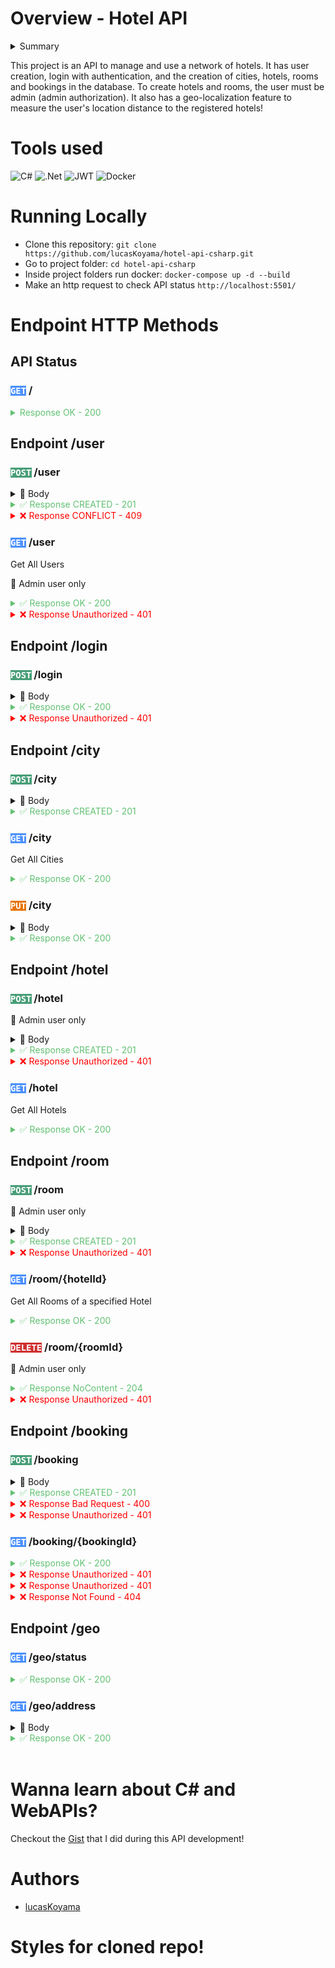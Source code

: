 # Overview - Hotel API

<details>
  <summary>Summary</summary>

  1. [Tools used](https://github.com/lucasKoyama/hotel-api-csharp/tree/main?tab=readme-ov-file#tools-used)
  2. [Running Locally](https://github.com/lucasKoyama/hotel-api-csharp/tree/main?tab=readme-ov-file#running-locally)
  3. [Endpoint HTTP Methods](https://github.com/lucasKoyama/hotel-api-csharp/tree/main?tab=readme-ov-file#endpoint-http-methods)<br/>
    3.1 [API Status - endpoint /](https://github.com/lucasKoyama/hotel-api-csharp/tree/main?tab=readme-ov-file#api-status)<br/>
    3.2 [Endpoint /user](https://github.com/lucasKoyama/hotel-api-csharp/tree/main?tab=readme-ov-file#endpoint-user)<br/>
    3.3 [Endpoint /login](https://github.com/lucasKoyama/hotel-api-csharp/tree/main?tab=readme-ov-file#endpoint-login)<br/>
    3.4 [Endpoint /city](https://github.com/lucasKoyama/hotel-api-csharp/tree/main?tab=readme-ov-file#endpoint-city)<br/>
    3.5 [Endpoint /hotel](https://github.com/lucasKoyama/hotel-api-csharp/tree/main?tab=readme-ov-file#endpoint-hotel)<br/>
    3.6 [Endpoint /room](https://github.com/lucasKoyama/hotel-api-csharp/tree/main?tab=readme-ov-file#endpoint-room)<br/>
    3.7 [Endpoint /booking](https://github.com/lucasKoyama/hotel-api-csharp/tree/main?tab=readme-ov-file#endpoint-booking)<br/>
    3.8 [Endpoint /geo](https://github.com/lucasKoyama/hotel-api-csharp/tree/main?tab=readme-ov-file#endpoint-geo)<br/>
  4. [Wanna learn about C# and WebAPIs?](https://github.com/lucasKoyama/hotel-api-csharp/tree/main?tab=readme-ov-file#wanna-learn-about-c-and-webapis)
  5. [Authors](https://github.com/lucasKoyama/hotel-api-csharp/tree/main?tab=readme-ov-file#authors)
  6. [Styles for cloned repo!](https://github.com/lucasKoyama/hotel-api-csharp/tree/main?tab=readme-ov-file#styles-for-cloned-repo)
</details>

This project is an API to manage and use a network of hotels. It has user creation, login with authentication, and the creation of cities, hotels, rooms and bookings in the database. To create hotels and rooms, the user must be admin (admin authorization). It also has a geo-localization feature to measure the user's location distance to the registered hotels!

# Tools used
![C#](https://img.shields.io/badge/c%23-%23239120.svg?style=for-the-badge&logo=csharp&logoColor=white)
![.Net](https://img.shields.io/badge/.NET-5C2D91?style=for-the-badge&logo=.net&logoColor=white)
![JWT](https://img.shields.io/badge/JWT-black?style=for-the-badge&logo=JSON%20web%20tokens)
![Docker](https://img.shields.io/badge/docker-%230db7ed.svg?style=for-the-badge&logo=docker&logoColor=white)

# Running Locally
- Clone this repository: `git clone https://github.com/lucasKoyama/hotel-api-csharp.git`
- Go to project folder: `cd hotel-api-csharp`
- Inside project folders run docker: `docker-compose up -d --build`
- Make an http request to check API status `http://localhost:5501/`

# Endpoint HTTP Methods

## API Status

### <code class="get">GET</code> /
<details>
  <summary class="ok">Response OK - 200</summary>

```json
{ "message": "online" }
```
</details>

## Endpoint /user

### <code class="post">POST</code> /user
<details>
  <summary>📃 Body</summary>

```json
{
  "Name":"John Doe",
  "Email": "Johndoe@gmail.com",
  "Password": "123456"
}
```
</details>

<details>
  <summary class="created">✅ Response CREATED - 201</summary>

```json
{
  "UserId": 1,
  "Name":"John Doe",
  "Email": "Johndoe@gmail.com",
  "UserType": "client"
}
```
</details>

<details>
  <summary class="conflict">❌ Response CONFLICT - 409</summary>

```json
{
  "message": "User email already exists"
}
```
</details>

### <code class="get">GET</code> /user
Get All Users
<p>🔐 Admin user only<p>
<details>
  <summary class="ok">✅ Response OK - 200</summary>

```json
[
  {
    "UserId": 1,
    "Name":"John Doe",
    "Email": "Johndoe@gmail.com",
    "UserType": "client"
  },
  /*Other users...*/
]
```
</details>

<details>
  <summary class="badrequest">❌ Response Unauthorized - 401</summary>
When there is no admin user
</details>

## Endpoint /login

### <code class="post">POST</code> /login
<details>
  <summary>📃 Body</summary>

```json
{
  "Email": "Johndoe@gmail.com",
  "Password": "123456"
}
```
</details>

<details>
  <summary class="ok">✅ Response OK - 200</summary>

```json
{
  "token": "eyJhbGciOiJIUzI1NiIsInR5cCI6IkpXVCJ9.eyJyb2xlIjoiYWRtaW4iLCJlbWFpbCI6ImRhbmlsby5zaWx2YUBiZXRyeWJlLmNvbSIsIm5iZiI6MTY4ODQxMTIxMiwiZXhwIjoxNjg4NDk3NjEyLCJpYXQiOjE2ODg0MTEyMTJ9.q1cNj2_xspeQC6Uz1maV79P95hVtWH4Z7auZgOen-Qo",
}
```
</details>

<details>
  <summary class="badrequest">❌ Response Unauthorized - 401</summary>
Incorrect email or password

```json
{
  "message": "Incorrect e-mail or password"
}
```
</details>


## Endpoint /city

### <code class="post">POST</code> /city
<details>
  <summary>📃 Body</summary>

```json
{
  "Name": "São Paulo",
  "State": "SP"
}
```
</details>

<details>
  <summary class="created">✅ Response CREATED - 201</summary>

```json
{
  "CityId": 1,
  "Name": "São Paulo",
  "State": "SP"
}
```
</details>

### <code class="get">GET</code> /city
Get All Cities
<details>
  <summary class="ok">✅ Response OK - 200</summary>

```json
[
  {
    "CityId": 1,
    "Name": "São Paulo",
    "State": "SP"
  },
  /*Other cities...*/
]
```
</details>

### <code class="put">PUT</code> /city
<details>
  <summary>📃 Body</summary>

```json
{
  "CityId": 1,
  "Name": "Rio de Janeiro",
  "State": "RJ"
}
```
</details>

<details>
  <summary class="ok">✅ Response OK - 200</summary>

```json
{
  "CityId": 1,
  "Name": "Rio de Janeiro",
  "State": "RJ"
}
```
</details>

## Endpoint /hotel

### <code class="post">POST</code> /hotel
<p>🔐 Admin user only<p>
<details>
  <summary>📃 Body</summary>

```json
{
  "Name": "Trybe Hotel SP",
  "Address": "Avenida Paulista, 1400",
  "CityId": 1,
}
```
</details>

<details>
  <summary class="created">✅ Response CREATED - 201</summary>

```json
{
  "HotelId": 1,
  "Name": "Trybe Hotel SP",
  "Address": "Avenida Paulista, 1400",
  "CityId": 1,
  "CityName": "São Paulo",
  "State": "SP"
}
```
</details>

<details>
  <summary class="badrequest">❌ Response Unauthorized - 401</summary>
When there is no admin user
</details>

### <code class="get">GET</code> /hotel
Get All Hotels
<details>
  <summary class="ok">✅ Response OK - 200</summary>

```json
[
  {
    "HotelId": 1,
    "Name": "Trybe Hotel SP",
    "Address": "Avenida Paulista, 1400",
    "CityId": 1,
    "CityName": "São Paulo",
    "State": "SP"
  },
  /*Other hotels...*/
]
```
</details>

## Endpoint /room

### <code class="post">POST</code> /room
<p>🔐 Admin user only<p>

<details>
  <summary>📃 Body</summary>

```json
{
  "Name":"Suite básica",
  "Capacity":2,
  "Image":"image suite",
  "HotelId": 1
}
```
</details>

<details>
  <summary class="created">✅ Response CREATED - 201</summary>

```json
{
  "RoomId": 1,
  "Name": "Suite básica",
  "Capacity": 2,
  "Image": "image suite",
  "Hotel": {
    "HotelId": 1,
    "Name": "Trybe Hotel SP",
    "Address": "Avenida Paulista, 1400",
    "CityId": 1,
    "CityName": "São Paulo",
    "State": "SP"
  }
}
```
</details>

<details>
  <summary class="badrequest">❌ Response Unauthorized - 401</summary>
When there is no admin user
</details>

### <code class="get">GET</code> /room/{hotelId}
Get All Rooms of a specified Hotel
<details>
  <summary class="ok">✅ Response OK - 200</summary>

```json
[
  {
    "RoomId": 1,
    "Name": "Suite básica",
    "Capacity": 2,
    "Image": "image suite",
    "Hotel": {
      "hotelId": 1,
      "Name": "Trybe Hotel SP",
      "Address": "Avenida Paulista, 1400",
      "CityId": 1,
      "CityName": "São Paulo",
      "State": "SP"
    }
  }
  /*Other rooms...*/
]
```
</details>

### <code class="delete">DELETE</code> /room/{roomId}
<p>🔐 Admin user only<p>

<details>
  <summary class="no-content">✅ Response NoContent - 204</summary>
</details>

<details>
  <summary class="badrequest">❌ Response Unauthorized - 401</summary>
When there is no admin user
</details>

## Endpoint /booking

### <code class="post">POST</code> /booking
<details>
  <summary>📃 Body</summary>

```json
{
  "CheckIn":"2030-08-27",
  "CheckOut":"2030-08-28",
  "GuestQuant":"1",
  "RoomId":1
}
```
</details>

<details>
  <summary class="created">✅ Response CREATED - 201</summary>

```json
{
  "BookingId": 1,
  "CheckIn": "2030-08-27T00:00:00",
  "CheckOut": "2030-08-28T00:00:00",
  "GuestQuant": 1,
  "Room": {
    "RoomId": 1,
    "Name": "Suite básica",
    "Capacity": 2,
    "Image": "image suite",
    "Hotel": {
      "HotelId": 1,
      "Name": "Trybe Hotel RJ",
      "Address": "Avenida Atlântica, 1400",
      "CityId": 1,
      "CityName": "Rio de Janeiro"
    }
  }
}
```
</details>

<details>
  <summary class="badrequest">❌ Response Bad Request - 400</summary>
When trying to book more then the room capacity.

```json
{
  "message": "Guest quantity over room capacity"
}
```
</details>

<details>
  <summary class="badrequest">❌ Response Unauthorized - 401</summary>
When there is no user logged in.

```json
{
  "message": "User not found!"
}
```
</details>

### <code class="get">GET</code> /booking/{bookingId}
<details>
  <summary class="ok">✅ Response OK - 200</summary>

```json
{
  "BookingId": 1002,
  "CheckIn": "2023-08-27T00:00:00",
  "CheckOut": "2023-08-28T00:00:00",
  "GuestQuant": 1,
  "Room": {
    "RoomId": 1,
    "Name": "Suite básica",
    "Capacity": 2,
    "Image": "image suite",
    "Hotel": {
      "HotelId": 1,
      "Name": "Trybe Hotel RJ",
      "Address": "Avenida Atlântica, 1400",
      "CityId": 1,
      "CityName": "Rio de Janeiro"
    }
  }
}
```
</details>

<details>
  <summary class="unauthorized">❌ Response Unauthorized - 401</summary>
When the booking belongs to another user.

```json
{
  "message": "{{user.Name}} not Authorized! This booking doesn't belong to {user.Name}"
}
```
</details>

<details>
  <summary class="unauthorized">❌ Response Unauthorized - 401</summary>
When the booking belongs to another user.

```json
{
  "message": "User not found!"
}
```
</details>

<details>
  <summary class="not-found">❌ Response Not Found - 404</summary>
When the booking belongs to another user.

```json
{
  "message": "Booking not found!"
}
```
</details>

## Endpoint /geo

### <code class="get">GET</code> /geo/status
<details>
  <summary class="ok">✅ Response OK - 200</summary>

```json
{
  "Status": 0,
  "Message": "OK",
  "Data_updated": "2020-05-04T14:47:00+00:00",
  "Software_version": "3.6.0-0",
  "Database_version": "3.6.0-0"
}
```
</details>

### <code class="get">GET</code> /geo/address
<details>
  <summary>📃 Body</summary>

```json
{
  "Address":"Rua Arnaldo Barreto",
  "City":"Campinas",
  "State":"SP"
}
```
</details>

<details>
  <summary class="ok">✅ Response OK - 200</summary>

```json
  [
    {
      "HotelId": 1,
      "Name": "Trybe Hotel SP",
      "Address": "Avenida Paulista, 2000",
      "CityName": "São Paulo",
      "State": "SP",
      "Distance": 82
    },
    {
      "HotelId": 2,
      "Name": "Trybe Hotel RJ",
      "Address": "Avenida Atlântica, 1400",
      "CityName": "Rio de Janeiro",
      "State": "RJ",
      "Distance": 399
    },
    /*Other Hotels...*/
  ]
```
</details>
<br/>

# Wanna learn about C# and WebAPIs?
Checkout the [Gist](https://gist.github.com/lucasKoyama/2078263386f130516e2a5b778a0b073e) that I did during this API development!

# Authors
- [lucasKoyama](https://github.com/lucasKoyama)

# Styles for cloned repo!
<style>
  .post, .get, .put, .delete { color: white; }

  .post { background-color: #489e77; }
  .get { background-color: #4c91ff; }
  .put { background-color: #e97500; }
  .delete { background-color: #cf3030; }

  .ok, .created, .no-content { color: #62c173; }
  .badrequest, .unauthorized, .not-found, .conflict { color: red; }
</style>